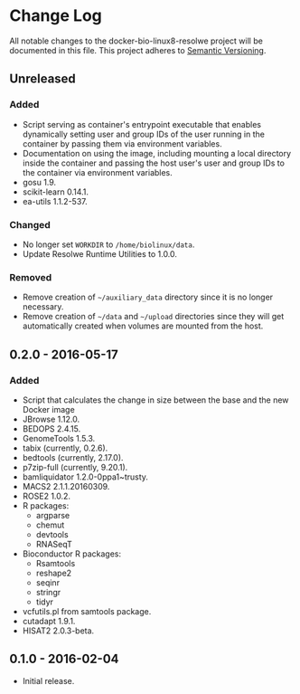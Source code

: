 # Change Log
All notable changes to the docker-bio-linux8-resolwe project will be documented
in this file.
This project adheres to [Semantic Versioning](http://semver.org/).

## Unreleased

### Added

- Script serving as container's entrypoint executable that enables
  dynamically setting user and group IDs of the user running in the container
  by passing them via environment variables.
- Documentation on using the image, including mounting a local directory inside
  the container and passing the host user's user and group IDs to the container
  via environment variables.
- gosu 1.9.
- scikit-learn 0.14.1.
- ea-utils 1.1.2-537.

### Changed

- No longer set `WORKDIR` to `/home/biolinux/data`.
- Update Resolwe Runtime Utilities to 1.0.0.

### Removed

- Remove creation of `~/auxiliary_data` directory since it is no longer
  necessary.
- Remove creation of `~/data` and `~/upload` directories since they will get
  automatically created when volumes are mounted from the host.

## 0.2.0 - 2016-05-17

### Added

- Script that calculates the change in size between the base and the new Docker
  image
- JBrowse 1.12.0.
- BEDOPS 2.4.15.
- GenomeTools 1.5.3.
- tabix (currently, 0.2.6).
- bedtools (currently, 2.17.0).
- p7zip-full (currently, 9.20.1).
- bamliquidator 1.2.0-0ppa1~trusty.
- MACS2 2.1.1.20160309.
- ROSE2 1.0.2.
- R packages:
  - argparse
  - chemut
  - devtools
  - RNASeqT
- Bioconductor R packages:
  - Rsamtools
  - reshape2
  - seqinr
  - stringr
  - tidyr
- vcfutils.pl from samtools package.
- cutadapt 1.9.1.
- HISAT2 2.0.3-beta.

## 0.1.0 - 2016-02-04

- Initial release.
